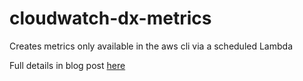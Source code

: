 # cloudwatch-dx-metrics

Creates metrics only available in the aws cli via a scheduled Lambda

Full details in blog post [here](https//sjramblings.io/supercharge-your-aws-cloudwatch-metrics-with-lambda-powertools)

